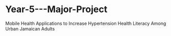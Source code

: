 # Year-5---Major-Project
Mobile Health Applications to Increase Hypertension Health Literacy Among Urban Jamaican Adults
